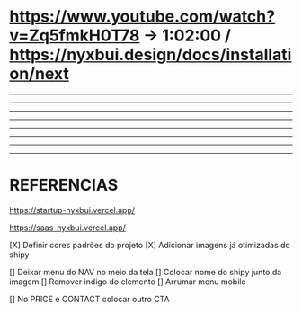 # https://www.youtube.com/watch?v=Zq5fmkH0T78 -> 1:02:00 / https://nyxbui.design/docs/installation/next

---

---

---

---

---

---

---

---

# REFERENCIAS

https://startup-nyxbui.vercel.app/

https://saas-nyxbui.vercel.app/

[X] Definir cores padrões do projeto
[X] Adicionar imagens já otimizadas do shipy

[] Deixar menu do NAV no meio da tela
[] Colocar nome do shipy junto da imagem
[] Remover indigo do elemento
[] Arrumar menu mobile

[] No PRICE e CONTACT colocar outro CTA
